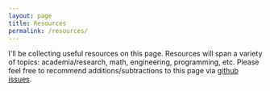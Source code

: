 ```yaml
---
layout: page
title: Resources
permalink: /resources/
---
```


I'll be collecting useful resources on this page. Resources will span a variety of topics: academia/research, math, engineering, programming, etc. Please feel free to recommend additions/subtractions to this page via [github issues](https://github.com/loganesian411/blog/issues).
